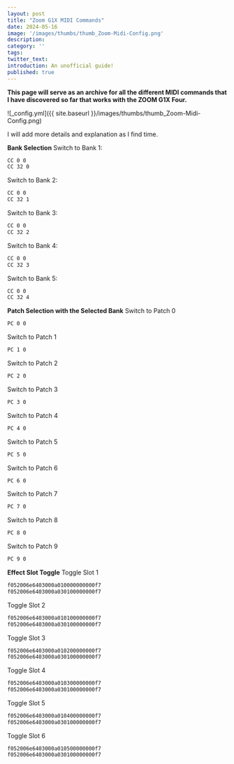 ```yaml
---
layout: post
title: "Zoom G1X MIDI Commands"
date: 2024-05-16
image: '/images/thumbs/thumb_Zoom-Midi-Config.png'
description:
category: ''
tags:
twitter_text:
introduction: An unofficial guide!
published: true
---
```


**This page will serve as an archive for all the different MIDI commands that I have discovered so far that works with the ZOOM G1X Four.**
 
![_config.yml]({{ site.baseurl }}/images/thumbs/thumb_Zoom-Midi-Config.png)

I will add more details and explanation as I find time. 

**Bank Selection**
Switch to Bank 1:
````bash
CC 0 0 
CC 32 0
````

Switch to Bank 2:
````bash
CC 0 0 
CC 32 1
````

Switch to Bank 3:
````bash
CC 0 0 
CC 32 2
````

Switch to Bank 4:
````bash
CC 0 0 
CC 32 3
````

Switch to Bank 5:
````bash
CC 0 0 
CC 32 4
````

**Patch Selection with the Selected Bank**
Switch to Patch 0
````bash
PC 0 0 
````

Switch to Patch 1
````bash
PC 1 0
````

Switch to Patch 2
````bash
PC 2 0
````

Switch to Patch 3
````bash
PC 3 0
````

Switch to Patch 4
````bash
PC 4 0
````

Switch to Patch 5
````bash
PC 5 0
````

Switch to Patch 6
````bash
PC 6 0
````

Switch to Patch 7
````bash
PC 7 0
````

Switch to Patch 8
````bash
PC 8 0
````

Switch to Patch 9
````bash
PC 9 0
````

**Effect Slot Toggle**
Toggle Slot 1
````bash
f052006e6403000a010000000000f7
f052006e6403000a030100000000f7
````

Toggle Slot 2
````bash
f052006e6403000a010100000000f7
f052006e6403000a030100000000f7
````

Toggle Slot 3
````bash
f052006e6403000a010200000000f7
f052006e6403000a030100000000f7
````

Toggle Slot 4
````bash
f052006e6403000a010300000000f7
f052006e6403000a030100000000f7
````

Toggle Slot 5
````bash
f052006e6403000a010400000000f7
f052006e6403000a030100000000f7
````

Toggle Slot 6
````
f052006e6403000a010500000000f7
f052006e6403000a030100000000f7
````
